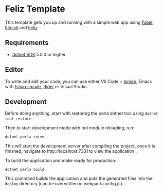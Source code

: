 # Feliz Template

This template gets you up and running with a simple web app using [Fable](http://fable.io/), [Elmish](https://fable-elmish.github.io/) and [Feliz](https://github.com/Zaid-Ajaj/Feliz).

## Requirements

* [dotnet SDK](https://www.microsoft.com/net/download/core) 5.0.0 or higher

## Editor

To write and edit your code, you can use either VS Code + [Ionide](http://ionide.io/), Emacs with [fsharp-mode](https://github.com/fsharp/emacs-fsharp-mode), [Rider](https://www.jetbrains.com/rider/) or Visual Studio.


## Development

Before doing anything, start with restoring the perla dotnet tool using `dotnet tool restore`.

Then to start development mode with hot module reloading, run:
```bash
dotnet perla serve
```
This will start the development server after compiling the project, once it is finished, navigate to http://localhost:7331 to view the application .

To build the application and make ready for production:
```
dotnet perla build
```
This command builds the application and puts the generated files into the `deploy` directory (can be overwritten in webpack.config.js).
